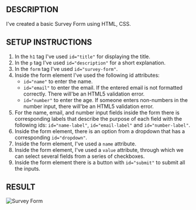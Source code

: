 ## DESCRIPTION

I've created a basic Survey Form using HTML, CSS.

## SETUP INSTRUCTIONS

1. In the `h1` tag I've used `id="title"` for displaying the title.
2. In the `p` tag I've used `id="description"` for a short explanation.
3. In the `form` tag I've used `id="survey-form"`.
4. Inside the form element I've used the following id attributes:
   * `id="name"` to enter the name.
   * `id="email"` to enter the email. If the entered email is not formatted correctly. There will'be an HTML5 validation error.
   * `id="number"` to enter the age. If someone enters non-numbers in the number input, there will'be an HTML5 validation error.
5. For the name, email, and number input fields inside the form there is corresponding labels that describe the purpose of each field with the following ids: `id="name-label"`, `id="email-label"` and `id="number-label"`.
6. Inside the form element, there is an option from a dropdown that has a corresponding `id="dropdown"`.
7. Inside the form element, I've used a `name` attribute.
8. Inside the form element, I've used a `value` attribute, through which we can select several fields from a series of checkboxes.
9. Inside the form element there is  a button with `id="submit"` to submit all the inputs.

## RESULT

![Survey Form](https://user-images.githubusercontent.com/52233275/138078403-8867a325-82bd-41de-940b-2f7d4794b51d.png)

